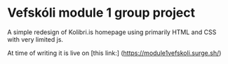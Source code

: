 # Vefskóli module 1 group project

A simple redesign of Kolibri.is homepage using primarily HTML and CSS with very limited js.

At time of writing it is live on [this link:]
(https://module1vefskoli.surge.sh/)
